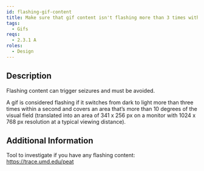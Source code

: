 ```yaml
---
id: flashing-gif-content
title: Make sure that gif content isn't flashing more than 3 times within any one-second period
tags:
  - Gifs
reqs:
  - 2.3.1 A
roles:
  - Design
---
```


## Description

Flashing content can trigger seizures and must be avoided.

A gif is considered flashing if it switches from dark to light more than three times within a second and covers an area that’s more than 10 degrees of the visual field (translated into an area of 341 x 256 px on a monitor with 1024 x 768 px resolution at a typical viewing distance).

## Additional Information

Tool to investigate if you have any flashing content: https://trace.umd.edu/peat
